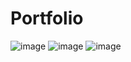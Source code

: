 # Portfolio

![image](https://github.com/user-attachments/assets/414e2890-4f21-4a32-8166-6a8e05d345ca)
![image](https://github.com/user-attachments/assets/315b3759-a530-46dd-ae93-6890ad6a843c)
![image](https://github.com/user-attachments/assets/25dbd44d-34ec-456e-82ea-180978ca8260)
